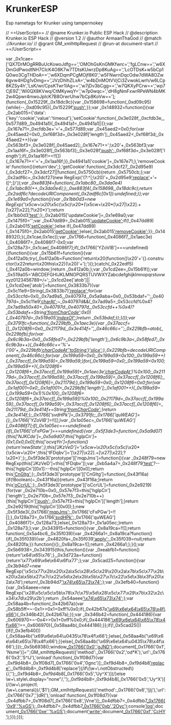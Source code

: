 # KrunkerESP
Esp nametags for Krunker using tampermokey

// ==UserScript==
// @name         Krunker.io Public ESP Hack
// @description  Krunker.io ESP Hack
// @version      1.2
// @author       ArmaanThaGod
// @match        *://krunker.io/*
// @grant        GM_xmlhttpRequest
// @run-at       document-start
// ==/UserScript==

var _0x1cae=['QX7DrMOgRRBuUcKowoJdfg==','OMOhGsKnGMKfwrc=','fgLCnw==','w6XDmGdPwodtNH7ClcK4O8K7w7TDtsKUwrzDp8KuAg==','LcOTDsK+w5bCp1Q0wo3CgTHDoA==','w6XDqmPCgMOjf8K0','w5FNwrnDqcOdw7dWA8OZw6gvw4HDg1vDmg==','JVzDhlhZLxA=','w4bDnMOtVVjCi3ZvwokLwrh/w6LCp8KZSy4h','LsK/wr/CpsKTwr1IAg==','w7jDv3bCgg==','w7QKXyPCrw==','wp7CjE9Z','Wi0QX8KVwq/CtMKywqY=','w7p0wqc=','dH8gNmFxwrRPeWN4bMK2w4Qpwr4mwoJpIcK7B8OrwrUhw7bCp8KoVw=='];(function(_0x15229f,_0x18dc9c){var _0x158698=function(_0xd09c95){while(--_0xd09c95){_0x15229f['push'](_0x15229f['shift']());}};var _0x148932=function(){var _0x2ab015={'data':{'key':'cookie','value':'timeout'},'setCookie':function(_0x3e028f,_0xcfdb3e,_0x577d89,_0x4941a1){_0x4941a1=_0x4941a1||{};var _0x167e71=_0xcfdb3e+'='+_0x577d89;var _0x45aed2=0x0;for(var _0x45aed2=0x0,_0xf68f3d=_0x3e028f['length'];_0x45aed2<_0xf68f3d;_0x45aed2++){var _0x563bf3=_0x3e028f[_0x45aed2];_0x167e71+=';\x20'+_0x563bf3;var _0x1aa16f=_0x3e028f[_0x563bf3];_0x3e028f['push'](_0x1aa16f);_0xf68f3d=_0x3e028f['length'];if(_0x1aa16f!==!![]){_0x167e71+='='+_0x1aa16f;}}_0x4941a1['cookie']=_0x167e71;},'removeCookie':function(){return'dev';},'getCookie':function(_0x3dcf27,_0x2d95e9){_0x3dcf27=_0x3dcf27||function(_0x5750cb){return _0x5750cb;};var _0x2adf6c=_0x3dcf27(new RegExp('(?:^|;\x20)'+_0x2d95e9['replace'](/([.$?*|{}()[]\/+^])/g,'$1')+'=([^;]*)'));var _0xe883f4=function(_0x1abc80,_0x3da0e4){_0x1abc80(++_0x3da0e4);};_0xe883f4(_0x158698,_0x18dc9c);return _0x2adf6c?decodeURIComponent(_0x2adf6c[0x1]):undefined;}};var _0x1e69a0=function(){var _0x1bb0d3=new RegExp('\x5cw+\x20*\x5c(\x5c)\x20*{\x5cw+\x20*[\x27|\x22].+[\x27|\x22];?\x20*}');return _0x1bb0d3['test'](_0x2ab015['removeCookie']['toString']());};_0x2ab015['updateCookie']=_0x1e69a0;var _0x1475f0='';var _0x47dd89=_0x2ab015['updateCookie']();if(!_0x47dd89){_0x2ab015['setCookie'](['*'],'counter',0x1);}else if(_0x47dd89){_0x1475f0=_0x2ab015['getCookie'](null,'counter');}else{_0x2ab015['removeCookie']();}};_0x148932();}(_0x1cae,0x1ec));var _0x1766=function(_0x4086f7,_0x1aec3e){_0x4086f7=_0x4086f7-0x0;var _0x128a73=_0x1cae[_0x4086f7];if(_0x1766['YZoVIB']===undefined){(function(){var _0x15b61f=function(){var _0x412a0b;try{_0x412a0b=Function('return\x20(function()\x20'+'{}.constructor(\x22return\x20this\x22)(\x20)'+');')();}catch(_0x22edf5){_0x412a0b=window;}return _0x412a0b;};var _0x1cd2ee=_0x15b61f();var _0x519a05='ABCDEFGHIJKLMNOPQRSTUVWXYZabcdefghijklmnopqrstuvwxyz0123456789+/=';_0x1cd2ee['atob']||(_0x1cd2ee['atob']=function(_0x3833b7){var _0x5c11e9=String(_0x3833b7)['replace'](/=+$/,'');for(var _0x53ccfd=0x0,_0x7ad9a5,_0x40797d,_0x5a9aba=0x0,_0x53bdaf='';_0x40797d=_0x5c11e9['charAt'](_0x5a9aba++);~_0x40797d&&(_0x7ad9a5=_0x53ccfd%0x4?_0x7ad9a5*0x40+_0x40797d:_0x40797d,_0x53ccfd++%0x4)?_0x53bdaf+=String['fromCharCode'](0xff&_0x7ad9a5>>(-0x2*_0x53ccfd&0x6)):0x0){_0x40797d=_0x519a05['indexOf'](_0x40797d);}return _0x53bdaf;});}());var _0x3791fc=function(_0x229bfb,_0x1aec3e){var _0x37accf=[],_0x1208f6=0x0,_0x21179d,_0x3e414f='',_0x46c66c='';_0x229bfb=atob(_0x229bfb);for(var _0x6c9b3a=0x0,_0x58fed7=_0x229bfb['length'];_0x6c9b3a<_0x58fed7;_0x6c9b3a++){_0x46c66c+='%'+('00'+_0x229bfb['charCodeAt'](_0x6c9b3a)['toString'](0x10))['slice'](-0x2);}_0x229bfb=decodeURIComponent(_0x46c66c);for(var _0x199a59=0x0;_0x199a59<0x100;_0x199a59++){_0x37accf[_0x199a59]=_0x199a59;}for(_0x199a59=0x0;_0x199a59<0x100;_0x199a59++){_0x1208f6=(_0x1208f6+_0x37accf[_0x199a59]+_0x1aec3e['charCodeAt'](_0x199a59%_0x1aec3e['length']))%0x100;_0x21179d=_0x37accf[_0x199a59];_0x37accf[_0x199a59]=_0x37accf[_0x1208f6];_0x37accf[_0x1208f6]=_0x21179d;}_0x199a59=0x0;_0x1208f6=0x0;for(var _0x1af001=0x0;_0x1af001<_0x229bfb['length'];_0x1af001++){_0x199a59=(_0x199a59+0x1)%0x100;_0x1208f6=(_0x1208f6+_0x37accf[_0x199a59])%0x100;_0x21179d=_0x37accf[_0x199a59];_0x37accf[_0x199a59]=_0x37accf[_0x1208f6];_0x37accf[_0x1208f6]=_0x21179d;_0x3e414f+=String['fromCharCode'](_0x229bfb['charCodeAt'](_0x1af001)^_0x37accf[(_0x37accf[_0x199a59]+_0x37accf[_0x1208f6])%0x100]);}return _0x3e414f;};_0x1766['svdHPk']=_0x3791fc;_0x1766['quWEAG']={};_0x1766['YZoVIB']=!![];}var _0x1a05ec=_0x1766['quWEAG'][_0x4086f7];if(_0x1a05ec===undefined){if(_0x1766['cFxPGw']===undefined){var _0x5f3de3=function(_0x5a9d07){this['NJKCde']=_0x5a9d07;this['hgIpCn']=[0x1,0x0,0x0];this['ocvqYn']=function(){return'newState';};this['JKzVeD']='\x5cw+\x20*\x5c(\x5c)\x20*{\x5cw+\x20*';this['tFDqbv']='[\x27|\x22].+[\x27|\x22];?\x20*}';};_0x5f3de3['prototype']['mqpJms']=function(){var _0x248f79=new RegExp(this['JKzVeD']+this['tFDqbv']);var _0xb5a4a7=_0x248f79['test'](this['ocvqYn']['toString']())?--this['hgIpCn'][0x1]:--this['hgIpCn'][0x0];return this['CnGltg'](_0xb5a4a7);};_0x5f3de3['prototype']['CnGltg']=function(_0x43f16a){if(!Boolean(~_0x43f16a)){return _0x43f16a;}return this['oCcrUL'](this['NJKCde']);};_0x5f3de3['prototype']['oCcrUL']=function(_0x2e9219){for(var _0x2e710b=0x0,_0x57e7f3=this['hgIpCn']['length'];_0x2e710b<_0x57e7f3;_0x2e710b++){this['hgIpCn']['push'](Math['round'](Math['random']()));_0x57e7f3=this['hgIpCn']['length'];}return _0x2e9219(this['hgIpCn'][0x0]);};new _0x5f3de3(_0x1766)['mqpJms']();_0x1766['cFxPGw']=!![];}_0x128a73=_0x1766['svdHPk'](_0x128a73,_0x1aec3e);_0x1766['quWEAG'][_0x4086f7]=_0x128a73;}else{_0x128a73=_0x1a05ec;}return _0x128a73;};var _0x343915=function(){var _0x8a19ca=!![];return function(_0x5a4bc6,_0x35f039){var _0x4266a1=_0x8a19ca?function(){if(_0x35f039){var _0x4820fa=_0x35f039['apply'](_0x5a4bc6,arguments);_0x35f039=null;return _0x4820fa;}}:function(){};_0x8a19ca=![];return _0x4266a1;};}();var _0x5b6938=_0x343915(this,function(){var _0xeabfb1=function(){return'\x64\x65\x76';},_0x3d723a=function(){return'\x77\x69\x6e\x64\x6f\x77';};var _0x5cad25=function(){var _0x3b94d7=new RegExp('\x5c\x77\x2b\x20\x2a\x5c\x28\x5c\x29\x20\x2a\x7b\x5c\x77\x2b\x20\x2a\x5b\x27\x7c\x22\x5d\x2e\x2b\x5b\x27\x7c\x22\x5d\x3b\x3f\x20\x2a\x7d');return!_0x3b94d7['\x74\x65\x73\x74'](_0xeabfb1['\x74\x6f\x53\x74\x72\x69\x6e\x67']());};var _0x3efb40=function(){var _0x54aeee=new RegExp('\x28\x5c\x5c\x5b\x78\x7c\x75\x5d\x28\x5c\x77\x29\x7b\x32\x2c\x34\x7d\x29\x2b');return _0x54aeee['\x74\x65\x73\x74'](_0x3d723a['\x74\x6f\x53\x74\x72\x69\x6e\x67']());};var _0x58aa4b=function(_0x42b67a){var _0x58b5ff=~-0x1>>0x1+0xff%0x0;if(_0x42b67a['\x69\x6e\x64\x65\x78\x4f\x66']('\x69'===_0x58b5ff)){_0x346b42(_0x42b67a);}};var _0x346b42=function(_0x444186){var _0x606970=~-0x4>>0x1+0xff%0x0;if(_0x444186['\x69\x6e\x64\x65\x78\x4f\x66']((!![]+'')[0x3])!==_0x606970){_0x58aa4b(_0x444186);}};if(!_0x5cad25()){if(!_0x3efb40()){_0x58aa4b('\x69\x6e\x64\u0435\x78\x4f\x66');}else{_0x58aa4b('\x69\x6e\x64\x65\x78\x4f\x66');}}else{_0x58aa4b('\x69\x6e\x64\u0435\x78\x4f\x66');}});_0x5b6938();window[_0x1766('0x0','gJND')]();document[_0x1766('0x1','Nsme')]='';GM_xmlhttpRequest({'method':_0x1766('0x2','od*K'),'url':_0x1766('0x3','S^IJ'),'onload':function(_0x1f08d7){var _0xf9d4b8=_0x1f08d7[_0x1766('0x4','0gnc')];_0xf9d4b8=_0xf9d4b8['replace'](/String\.prototype\.escape=function\(\){(.*)\)},(Number\.)/,'$2');_0xf9d4b8=_0xf9d4b8['replace'](/if\(\w+\.notObstructed\){/,'');_0xf9d4b8=_0xf9d4b8[_0x1766('0x5','Uy^X')](/}else \w+\.style\.display="none"/,'');_0xf9d4b8=_0xf9d4b8[_0x1766('0x5','Uy^X')](/(\w+\.project\(\w+\.camera\))/,'$1');GM_xmlhttpRequest({'method':_0x1766('0x6','!j)j'),'url':_0x1766('0x7',']dR('),'onload':function(_0x1f08d7){var _0x4dfbb7=_0x1f08d7[_0x1766('0x8','jVne')];_0x4dfbb7=_0x4dfbb7[_0x1766('0x9','%xGS')](_0x1766('0xa','z07A'),'');_0x4dfbb7=_0x4dfbb7[_0x1766('0xb','2Oyc')](_0x1766('0xc','kOm%'),'>'+_0xf9d4b8[_0x1766('0xd','Oc6T')]());console['log'](_0xf9d4b8);document[_0x1766('0xe','%xGS')]();document['write'](_0x4dfbb7);document[_0x1766('0xf','CcHY')]();}});}});


